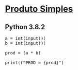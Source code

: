 # [Produto Simples](https://www.urionlinejudge.com.br/judge/pt/problems/view/1004)

## Python 3.8.2

<pre>
a = int(input())
b = int(input())

prod = (a * b)

print(f"PROD = {prod}")
</pre>